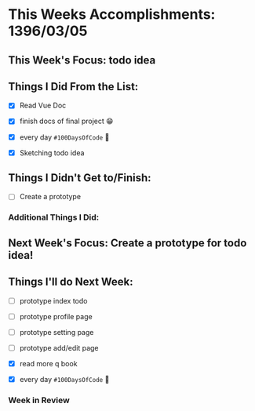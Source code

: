 # This Weeks Accomplishments: 1396/03/05

## This Week's Focus: todo idea

## Things I Did From the List: 

- [x] Read Vue Doc 
- [x] finish docs of final project 😁
- [x] every day `#100DaysOfCode` 💪
- [x] Sketching todo idea



## Things I Didn't Get to/Finish:
- [ ] Create a prototype
### Additional Things I Did:

## Next Week's Focus: Create a prototype for todo idea!

## Things I'll do Next Week:
- [ ] prototype index todo
- [ ] prototype profile page
- [ ] prototype setting page
- [ ] prototype add/edit page
- [x] read more q book
- [x] every day `#100DaysOfCode` 💪



 
### Week in Review
